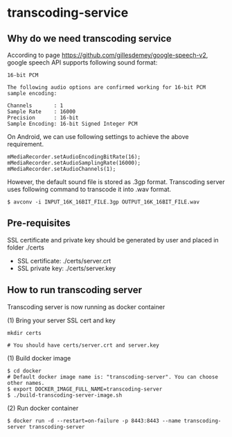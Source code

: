 # transcoding-service

## Why do we need transcoding service

According to page https://github.com/gillesdemey/google-speech-v2, google speech API supports following sound format:

```
16-bit PCM

The following audio options are confirmed working for 16-bit PCM sample encoding:

Channels       : 1
Sample Rate    : 16000
Precision      : 16-bit
Sample Encoding: 16-bit Signed Integer PCM

```

On Android, we can use following settings to achieve the above requirement.

```
mMediaRecorder.setAudioEncodingBitRate(16);
mMediaRecorder.setAudioSamplingRate(16000);
mMediaRecorder.setAudioChannels(1);
```

However, the default sound file is stored as .3gp format. Transcoding server uses following command to transcode it into .wav format.
```
$ avconv -i INPUT_16K_16BIT_FILE.3gp OUTPUT_16K_16BIT_FILE.wav
```

## Pre-requisites
SSL certificate and private key should be generated by user and placed in folder ./certs 
- SSL certificate: ./certs/server.crt
- SSL private key: ./certs/server.key


## How to run transcoding server
Transcoding server is now running as docker container

(1) Bring your server SSL cert and key

```
mkdir certs

# You should have certs/server.crt and server.key

```

(1) Build docker image
```
$ cd docker
# Default docker image name is: "transcoding-server". You can choose other names.
$ export DOCKER_IMAGE_FULL_NAME=transcoding-server
$ ./build-transcoding-server-image.sh
```

(2) Run docker container
```
$ docker run -d --restart=on-failure -p 8443:8443 --name transcoding-server transcoding-server
```
